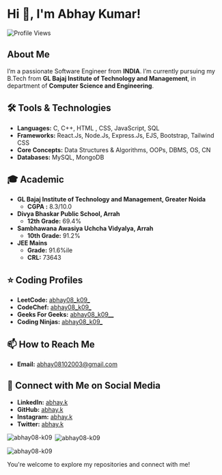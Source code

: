 # Hi 👋, I'm Abhay Kumar! 
![Profile Views](https://hits.sh/github.com/abhay08_k09.svg?style=for-the-badge&label=Profile%20Views&color=informational&labelColor=gray)

## About Me
I’m a passionate Software Engineer from **INDIA**. I’m currently pursuing my B.Tech from **GL Bajaj Institute of Technology and Management**, in department of **Computer Science and Engineering**.

## 🛠 Tools & Technologies
- **Languages:** C, C++, HTML , CSS, JavaScript, SQL
- **Frameworks:** React.Js, Node.Js, Express.Js, EJS, Bootstrap, Tailwind CSS 
- **Core Concepts:** Data Structures & Algorithms, OOPs, DBMS, OS, CN
- **Databases:** MySQL, MongoDB

## 🎓 Academic
- **GL Bajaj Institute of Technology and Management, Greater Noida**
  - **CGPA :** 8.3/10.0
- **Divya Bhaskar Public School, Arrah**
  - **12th Grade:** 69.4%
- **Sambhawana Awasiya Uchcha Vidyalya, Arrah**
  - **10th Grade:** 91.2%
- **JEE Mains**
  - **Grade:** 91.6%ile
  - **CRL:** 73643

## ⭐ Coding Profiles 
- **LeetCode:** [abhay08_k09_](https://leetcode.com/u/abhay08_k09_/)
- **CodeChef:** [abhay08_k09_](https://www.codechef.com/users/abhay08102003)
- **Geeks For Geeks:** [abhay08_k09__](https://www.geeksforgeeks.org/user/abhay08_k09_/) 
- **Coding Ninjas:** [abhay08_k09_](https://www.naukri.com/code360/profile/954c1f3e-57cf-4672-bc38-7952e29e5e42) 

## 📫 How to Reach Me
- **Email:** [abhay08102003@gmail.com](mailto:abhay08102003@gmail.com)

## 📲 Connect with Me on Social Media 
- **LinkedIn:** [abhay.k](https://linkedin.com/in/abhay-kumar-0759151b1)
- **GitHub:** [abhay.k](https://github.com/abhay08-k09)
- **Instagram:** [abhay.k](https://instagram.com/abhay08_k09_) 
- **Twitter:** [abhay.k](https://x.com/abhay08_k09_) 


<p><img align="left" src="https://github-readme-stats.vercel.app/api/top-langs?username=abhay08-k09&show_icons=true&locale=en&layout=compact" alt="abhay08-k09" /></p>

<p>&nbsp;<img align="center" src="https://github-readme-stats.vercel.app/api?username=abhay08-k09&show_icons=true&locale=en" alt="abhay08-k09" /></p>

<p><img align="center" src="https://github-readme-streak-stats.herokuapp.com/?user=abhay08-k09&" alt="abhay08-k09" /></p>

You're welcome to explore my repositories and connect with me!
